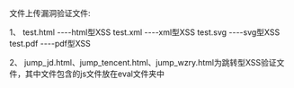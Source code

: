 文件上传漏洞验证文件:

1、
test.html  ----html型XSS
test.xml   ----xml型XSS
test.svg   ----svg型XSS
test.pdf   ----pdf型XSS

2、
jump_jd.html、jump_tencent.html、jump_wzry.html为跳转型XSS验证文件，其中文件包含的js文件放在eval文件夹中
